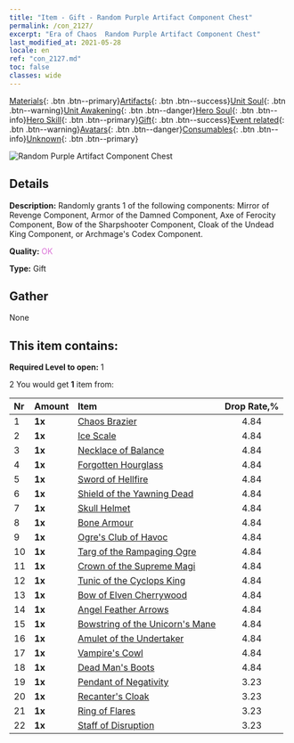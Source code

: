 ```yaml
---
title: "Item - Gift - Random Purple Artifact Component Chest"
permalink: /con_2127/
excerpt: "Era of Chaos  Random Purple Artifact Component Chest"
last_modified_at: 2021-05-28
locale: en
ref: "con_2127.md"
toc: false
classes: wide
---
```

 [Materials](/Items/){: .btn .btn--primary}[Artifacts](/Items/Artifacts/){: .btn .btn--success}[Unit Soul](/Items/UnitSoul/){: .btn .btn--warning}[Unit Awakening](/Items/UnitAwakening/){: .btn .btn--danger}[Hero Soul](/Items/HeroSoul/){: .btn .btn--info}[Hero Skill](/Items/HeroSkill/){: .btn .btn--primary}[Gift](/Items/Gift/){: .btn .btn--success}[Event related](/Items/Events/){: .btn .btn--warning}[Avatars](/Items/Avatars/){: .btn .btn--danger}[Consumables](/Items/Consumables/){: .btn .btn--info}[Unknown](/Items/Unknown/){: .btn .btn--primary}

 ![Random Purple Artifact Component Chest](/images/t/i_907046.png)

## Details
 **Description:** Randomly grants 1 of the following components: Mirror of Revenge Component, Armor of the Damned Component, Axe of Ferocity Component, Bow of the Sharpshooter Component, Cloak of the Undead King Component, or Archmage's Codex Component.

 **Quality:** <span style="color: #DA70D6">OK</span>

 **Type:** Gift

## Gather

  None

## This item contains:

 **Required Level to open:** 1

 2 You would get **1** item  from:

  | Nr | Amount |     Item    | Drop Rate,% |
  |:---|:-------|:------------|:---------:|
  | 1 |  **1x** | [Chaos Brazier](/Items/art_140/) | 4.84 | 
  | 2 |  **1x** | [Ice Scale](/Items/art_141/) | 4.84 | 
  | 3 |  **1x** | [Necklace of Balance](/Items/art_142/) | 4.84 | 
  | 4 |  **1x** | [Forgotten Hourglass](/Items/art_143/) | 4.84 | 
  | 5 |  **1x** | [Sword of Hellfire](/Items/art_121/) | 4.84 | 
  | 6 |  **1x** | [Shield of the Yawning Dead](/Items/art_122/) | 4.84 | 
  | 7 |  **1x** | [Skull Helmet](/Items/art_123/) | 4.84 | 
  | 8 |  **1x** | [Bone Armour](/Items/art_124/) | 4.84 | 
  | 9 |  **1x** | [Ogre's Club of Havoc](/Items/art_125/) | 4.84 | 
  | 10 |  **1x** | [Targ of the Rampaging Ogre](/Items/art_126/) | 4.84 | 
  | 11 |  **1x** | [Crown of the Supreme Magi](/Items/art_127/) | 4.84 | 
  | 12 |  **1x** | [Tunic of the Cyclops King](/Items/art_128/) | 4.84 | 
  | 13 |  **1x** | [Bow of Elven Cherrywood](/Items/art_103/) | 4.84 | 
  | 14 |  **1x** | [Angel Feather Arrows](/Items/art_104/) | 4.84 | 
  | 15 |  **1x** | [Bowstring of the Unicorn's Mane](/Items/art_105/) | 4.84 | 
  | 16 |  **1x** | [Amulet of the Undertaker](/Items/art_129/) | 4.84 | 
  | 17 |  **1x** | [Vampire's Cowl](/Items/art_130/) | 4.84 | 
  | 18 |  **1x** | [Dead Man's Boots](/Items/art_131/) | 4.84 | 
  | 19 |  **1x** | [Pendant of Negativity](/Items/art_136/) | 3.23 | 
  | 20 |  **1x** | [Recanter's Cloak](/Items/art_137/) | 3.23 | 
  | 21 |  **1x** | [Ring of Flares](/Items/art_138/) | 3.23 | 
  | 22 |  **1x** | [Staff of Disruption](/Items/art_139/) | 3.23 | 
